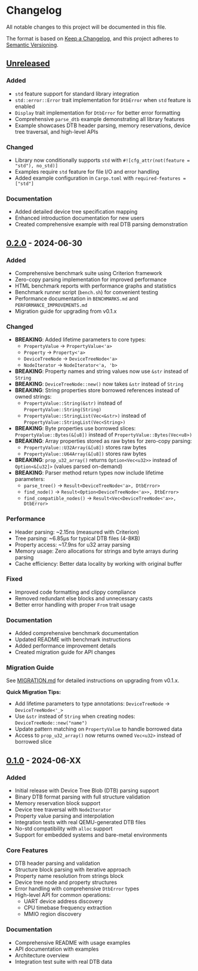 # Changelog

All notable changes to this project will be documented in this file.

The format is based on [Keep a Changelog](https://keepachangelog.com/en/1.0.0/),
and this project adheres to [Semantic Versioning](https://semver.org/spec/v2.0.0.html).

## [Unreleased]

### Added
- `std` feature support for standard library integration
- `std::error::Error` trait implementation for `DtbError` when `std` feature is enabled
- `Display` trait implementation for `DtbError` for better error formatting
- Comprehensive `parse_dtb` example demonstrating all library features
- Example showcases DTB header parsing, memory reservations, device tree traversal, and high-level APIs

### Changed
- Library now conditionally supports `std` with `#![cfg_attr(not(feature = "std"), no_std)]`
- Examples require `std` feature for file I/O and error handling
- Added example configuration in `Cargo.toml` with `required-features = ["std"]`

### Documentation
- Added detailed device tree specification mapping
- Enhanced introduction documentation for new users
- Created comprehensive example with real DTB parsing demonstration

## [0.2.0] - 2024-06-30

### Added
- Comprehensive benchmark suite using Criterion framework
- Zero-copy parsing implementation for improved performance
- HTML benchmark reports with performance graphs and statistics
- Benchmark runner script (`bench.sh`) for convenient testing
- Performance documentation in `BENCHMARKS.md` and `PERFORMANCE_IMPROVEMENTS.md`
- Migration guide for upgrading from v0.1.x

### Changed
- **BREAKING**: Added lifetime parameters to core types:
  - `PropertyValue` → `PropertyValue<'a>`
  - `Property` → `Property<'a>` 
  - `DeviceTreeNode` → `DeviceTreeNode<'a>`
  - `NodeIterator` → `NodeIterator<'a, 'b>`
- **BREAKING**: Property names and string values now use `&str` instead of `String`
- **BREAKING**: `DeviceTreeNode::new()` now takes `&str` instead of `String`
- **BREAKING**: String properties store borrowed references instead of owned strings:
  - `PropertyValue::String(&str)` instead of `PropertyValue::String(String)`
  - `PropertyValue::StringList(Vec<&str>)` instead of `PropertyValue::StringList(Vec<String>)`
- **BREAKING**: Byte properties use borrowed slices: `PropertyValue::Bytes(&[u8])` instead of `PropertyValue::Bytes(Vec<u8>)`
- **BREAKING**: Array properties stored as raw bytes for zero-copy parsing:
  - `PropertyValue::U32Array(&[u8])` stores raw bytes
  - `PropertyValue::U64Array(&[u8])` stores raw bytes
- **BREAKING**: `prop_u32_array()` returns `Option<Vec<u32>>` instead of `Option<&[u32]>` (values parsed on-demand)
- **BREAKING**: Parser method return types now include lifetime parameters:
  - `parse_tree()` → `Result<DeviceTreeNode<'a>, DtbError>`
  - `find_node()` → `Result<Option<DeviceTreeNode<'a>>, DtbError>`
  - `find_compatible_nodes()` → `Result<Vec<DeviceTreeNode<'a>>, DtbError>`

### Performance
- Header parsing: ~2.15ns (measured with Criterion)
- Tree parsing: ~6.85μs for typical DTB files (4-8KB)
- Property access: ~17.9ns for u32 array parsing
- Memory usage: Zero allocations for strings and byte arrays during parsing
- Cache efficiency: Better data locality by working with original buffer

### Fixed
- Improved code formatting and clippy compliance
- Removed redundant else blocks and unnecessary casts
- Better error handling with proper `From` trait usage

### Documentation
- Added comprehensive benchmark documentation
- Updated README with benchmark instructions  
- Added performance improvement details
- Created migration guide for API changes

### Migration Guide
See [MIGRATION.md](MIGRATION.md) for detailed instructions on upgrading from v0.1.x.

**Quick Migration Tips:**
- Add lifetime parameters to type annotations: `DeviceTreeNode` → `DeviceTreeNode<'_>`
- Use `&str` instead of `String` when creating nodes: `DeviceTreeNode::new("name")`
- Update pattern matching on `PropertyValue` to handle borrowed data
- Access to `prop_u32_array()` now returns owned `Vec<u32>` instead of borrowed slice

## [0.1.0] - 2024-06-XX

### Added
- Initial release with Device Tree Blob (DTB) parsing support
- Binary DTB format parsing with full structure validation
- Memory reservation block support
- Device tree traversal with `NodeIterator`
- Property value parsing and interpolation
- Integration tests with real QEMU-generated DTB files
- No-std compatibility with `alloc` support
- Support for embedded systems and bare-metal environments

### Core Features
- DTB header parsing and validation
- Structure block parsing with iterative approach
- Property name resolution from strings block
- Device tree node and property structures
- Error handling with comprehensive `DtbError` types
- High-level API for common operations:
  - UART device address discovery
  - CPU timebase frequency extraction
  - MMIO region discovery

### Documentation
- Comprehensive README with usage examples
- API documentation with examples
- Architecture overview
- Integration test suite with real DTB data

[unreleased]: https://github.com/user/device_tree_parser/compare/v0.2.0...HEAD
[0.2.0]: https://github.com/user/device_tree_parser/compare/v0.1.0...v0.2.0
[0.1.0]: https://github.com/user/device_tree_parser/releases/tag/v0.1.0